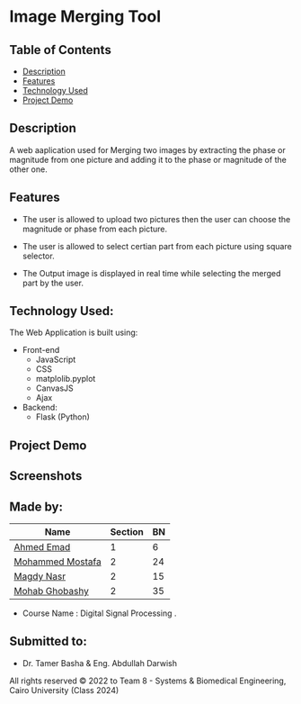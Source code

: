# Image Merging Tool

## Table of Contents

- [Description](#description)
- [Features](#features)
- [Technology Used](#technology-used)
- [Project Demo](#project-demo)
## Description 
A web aaplication used for Merging two images by extracting the phase or magnitude from one picture and adding it to the phase or magnitude of the other one.

## Features 
- The user is allowed to upload two pictures then the user can choose the magnitude or phase from each picture.

- The user is allowed to select certian part from each picture using square selector.

- The Output image is displayed in real time while selecting the merged part by the user.

## Technology Used:
The Web Application is built using:
- Front-end
  - JavaScript
  - CSS
  - matplolib.pyplot
  - CanvasJS
  - Ajax
- Backend:
  - Flask (Python)

## Project Demo

## Screenshots

## Made by:

| Name                           | Section | BN  |
| ------------------------------ | ------- | --- |
| [Ahmed Emad](https://github.com/ahmeddemaad) | 1       | 6   |
| [Mohammed Mostafa](https://github.com/Mo-Moustafa)    | 2       | 24  |
| [Magdy Nasr](https://github.com/MyProjectsProgress)  | 2       | 15  |
| [Mohab Ghobashy](https://github.com/MohabGhobashy)        | 2       | 35  |

- Course Name : Digital Signal Processing .

## Submitted to:

- Dr. Tamer Basha & Eng. Abdullah Darwish

All rights reserved © 2022 to Team 8 - Systems & Biomedical Engineering, Cairo University (Class 2024)
